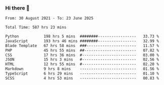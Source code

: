 ### Hi there 👋

<!--
**dominoto/dominoto** is a ✨ _special_ ✨ repository because its `README.md` (this file) appears on your GitHub profile.

Here are some ideas to get you started:

- 🔭 I’m currently working on ...
- 🌱 I’m currently learning ...
- 👯 I’m looking to collaborate on ...
- 🤔 I’m looking for help with ...
- 💬 Ask me about ...
- 📫 How to reach me: ...
- 😄 Pronouns: ...
- ⚡ Fun fact: ...
-->
<!--START_SECTION:waka-->

```txt
From: 30 August 2021 - To: 23 June 2025

Total Time: 587 hrs 23 mins

Python           198 hrs 5 mins  ########-----------------   33.73 %
JavaScript       193 hrs 46 mins ########-----------------   32.99 %
Blade Template   67 hrs 58 mins  ###----------------------   11.57 %
PHP              45 hrs 55 mins  ##-----------------------   07.82 %
CSS              17 hrs 36 mins  #------------------------   03.00 %
JSON             15 hrs 3 mins   #------------------------   02.56 %
HTML             12 hrs 55 mins  #------------------------   02.20 %
Markdown         9 hrs 8 mins    -------------------------   01.56 %
TypeScript       6 hrs 29 mins   -------------------------   01.10 %
SCSS             4 hrs 53 mins   -------------------------   00.83 %
```

<!--END_SECTION:waka-->
